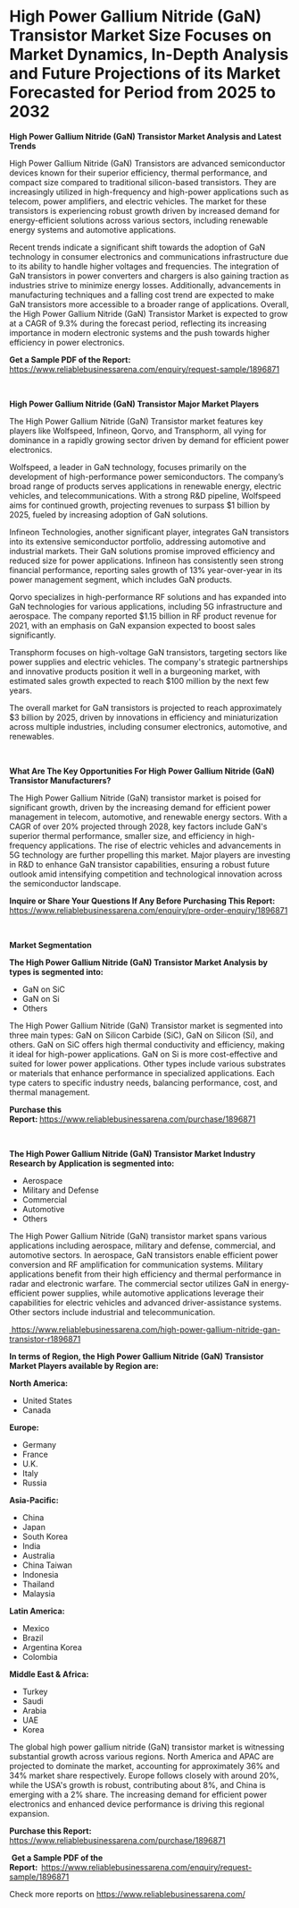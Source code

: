 <p><h1>High Power Gallium Nitride (GaN) Transistor Market Size Focuses on Market Dynamics, In-Depth Analysis and Future Projections of its Market Forecasted for Period from 2025 to 2032</h1></p><p><strong>High Power Gallium Nitride (GaN) Transistor Market Analysis and Latest Trends</strong></p>
<p><p>High Power Gallium Nitride (GaN) Transistors are advanced semiconductor devices known for their superior efficiency, thermal performance, and compact size compared to traditional silicon-based transistors. They are increasingly utilized in high-frequency and high-power applications such as telecom, power amplifiers, and electric vehicles. The market for these transistors is experiencing robust growth driven by increased demand for energy-efficient solutions across various sectors, including renewable energy systems and automotive applications.</p><p>Recent trends indicate a significant shift towards the adoption of GaN technology in consumer electronics and communications infrastructure due to its ability to handle higher voltages and frequencies. The integration of GaN transistors in power converters and chargers is also gaining traction as industries strive to minimize energy losses. Additionally, advancements in manufacturing techniques and a falling cost trend are expected to make GaN transistors more accessible to a broader range of applications. Overall, the High Power Gallium Nitride (GaN) Transistor Market is expected to grow at a CAGR of 9.3% during the forecast period, reflecting its increasing importance in modern electronic systems and the push towards higher efficiency in power electronics.</p></p>
<p><strong>Get a Sample PDF of the Report:&nbsp;</strong> <a href="https://www.reliablebusinessarena.com/enquiry/request-sample/1896871?utm_campaign=3561&utm_medium=2&utm_source=Github&utm_content=ia&utm_term=07042025&utm_id=high-power-gallium-nitride-gan-transistor">https://www.reliablebusinessarena.com/enquiry/request-sample/1896871</a></p>
<p>&nbsp;</p>
<p><strong>High Power Gallium Nitride (GaN) Transistor Major Market Players</strong></p>
<p><p>The High Power Gallium Nitride (GaN) Transistor market features key players like Wolfspeed, Infineon, Qorvo, and Transphorm, all vying for dominance in a rapidly growing sector driven by demand for efficient power electronics.</p><p>Wolfspeed, a leader in GaN technology, focuses primarily on the development of high-performance power semiconductors. The company’s broad range of products serves applications in renewable energy, electric vehicles, and telecommunications. With a strong R&D pipeline, Wolfspeed aims for continued growth, projecting revenues to surpass $1 billion by 2025, fueled by increasing adoption of GaN solutions.</p><p>Infineon Technologies, another significant player, integrates GaN transistors into its extensive semiconductor portfolio, addressing automotive and industrial markets. Their GaN solutions promise improved efficiency and reduced size for power applications. Infineon has consistently seen strong financial performance, reporting sales growth of 13% year-over-year in its power management segment, which includes GaN products.</p><p>Qorvo specializes in high-performance RF solutions and has expanded into GaN technologies for various applications, including 5G infrastructure and aerospace. The company reported $1.15 billion in RF product revenue for 2021, with an emphasis on GaN expansion expected to boost sales significantly.</p><p>Transphorm focuses on high-voltage GaN transistors, targeting sectors like power supplies and electric vehicles. The company's strategic partnerships and innovative products position it well in a burgeoning market, with estimated sales growth expected to reach $100 million by the next few years.</p><p>The overall market for GaN transistors is projected to reach approximately $3 billion by 2025, driven by innovations in efficiency and miniaturization across multiple industries, including consumer electronics, automotive, and renewables.</p></p>
<p>&nbsp;</p>
<p><strong>What Are The Key Opportunities For High Power Gallium Nitride (GaN) Transistor Manufacturers?</strong></p>
<p><p>The High Power Gallium Nitride (GaN) transistor market is poised for significant growth, driven by the increasing demand for efficient power management in telecom, automotive, and renewable energy sectors. With a CAGR of over 20% projected through 2028, key factors include GaN's superior thermal performance, smaller size, and efficiency in high-frequency applications. The rise of electric vehicles and advancements in 5G technology are further propelling this market. Major players are investing in R&D to enhance GaN transistor capabilities, ensuring a robust future outlook amid intensifying competition and technological innovation across the semiconductor landscape.</p></p>
<p><strong>Inquire or Share Your Questions If Any Before Purchasing This Report:</strong> <a href="https://www.reliablebusinessarena.com/enquiry/pre-order-enquiry/1896871?utm_campaign=3561&utm_medium=2&utm_source=Github&utm_content=ia&utm_term=07042025&utm_id=high-power-gallium-nitride-gan-transistor">https://www.reliablebusinessarena.com/enquiry/pre-order-enquiry/1896871</a></p>
<p>&nbsp;</p>
<p><strong>Market Segmentation</strong></p>
<p><strong>The High Power Gallium Nitride (GaN) Transistor Market Analysis by types is segmented into:</strong></p>
<p><ul><li>GaN on SiC</li><li>GaN on Si</li><li>Others</li></ul></p>
<p><p>The High Power Gallium Nitride (GaN) Transistor market is segmented into three main types: GaN on Silicon Carbide (SiC), GaN on Silicon (Si), and others. GaN on SiC offers high thermal conductivity and efficiency, making it ideal for high-power applications. GaN on Si is more cost-effective and suited for lower power applications. Other types include various substrates or materials that enhance performance in specialized applications. Each type caters to specific industry needs, balancing performance, cost, and thermal management.</p></p>
<p><strong>Purchase this Report:&nbsp;</strong><a href="https://www.reliablebusinessarena.com/purchase/1896871?utm_campaign=3561&utm_medium=2&utm_source=Github&utm_content=ia&utm_term=07042025&utm_id=high-power-gallium-nitride-gan-transistor">https://www.reliablebusinessarena.com/purchase/1896871</a></p>
<p>&nbsp;</p>
<p><strong>The High Power Gallium Nitride (GaN) Transistor Market Industry Research by Application is segmented into:</strong></p>
<p><ul><li>Aerospace</li><li>Military and Defense</li><li>Commercial</li><li>Automotive</li><li>Others</li></ul></p>
<p><p>The High Power Gallium Nitride (GaN) transistor market spans various applications including aerospace, military and defense, commercial, and automotive sectors. In aerospace, GaN transistors enable efficient power conversion and RF amplification for communication systems. Military applications benefit from their high efficiency and thermal performance in radar and electronic warfare. The commercial sector utilizes GaN in energy-efficient power supplies, while automotive applications leverage their capabilities for electric vehicles and advanced driver-assistance systems. Other sectors include industrial and telecommunication.</p></p>
<p><a href="https://www.reliablebusinessarena.com/high-power-gallium-nitride-gan-transistor-r1896871?utm_campaign=3561&utm_medium=2&utm_source=Github&utm_content=ia&utm_term=07042025&utm_id=high-power-gallium-nitride-gan-transistor">&nbsp;https://www.reliablebusinessarena.com/high-power-gallium-nitride-gan-transistor-r1896871</a></p>
<p><strong>In terms of Region, the High Power Gallium Nitride (GaN) Transistor Market Players available by Region are:</strong></p>
<p>
    <p> <strong> North America: </strong>
        <ul>
            <li>United States</li>
            <li>Canada</li>
        </ul>
        </p> 
    <p> <strong> Europe: </strong>
        <ul>
            <li>Germany</li>
            <li>France</li>
            <li>U.K.</li>
            <li>Italy</li>
            <li>Russia</li>
        </ul>
        </p> 
    <p> <strong> Asia-Pacific: </strong>
        <ul>
            <li>China</li>
            <li>Japan</li>
            <li>South Korea</li>
            <li>India</li>
            <li>Australia</li>
            <li>China Taiwan</li>
            <li>Indonesia</li>
            <li>Thailand</li>
            <li>Malaysia</li>
        </ul>
        </p> 
    <p> <strong> Latin America: </strong>
        <ul>
            <li>Mexico</li>
            <li>Brazil</li>
            <li>Argentina Korea</li>
            <li>Colombia</li>
        </ul>
        </p> 
    <p> <strong> Middle East & Africa: </strong>
        <ul>
            <li>Turkey</li>
            <li>Saudi</li>
            <li>Arabia</li>
            <li>UAE</li>
            <li>Korea</li>
        </ul>
    </p>
    </p>
<p><p>The global high power gallium nitride (GaN) transistor market is witnessing substantial growth across various regions. North America and APAC are projected to dominate the market, accounting for approximately 36% and 34% market share respectively. Europe follows closely with around 20%, while the USA's growth is robust, contributing about 8%, and China is emerging with a 2% share. The increasing demand for efficient power electronics and enhanced device performance is driving this regional expansion.</p></p>
<p><strong>Purchase this Report: </strong><a href="https://www.reliablebusinessarena.com/purchase/1896871?utm_campaign=3561&utm_medium=2&utm_source=Github&utm_content=ia&utm_term=07042025&utm_id=high-power-gallium-nitride-gan-transistor">https://www.reliablebusinessarena.com/purchase/1896871</a></p>
<p>&nbsp;<strong>Get a Sample PDF of the Report:&nbsp;&nbsp;</strong><a href="https://www.reliablebusinessarena.com/enquiry/request-sample/1896871?utm_campaign=3561&utm_medium=2&utm_source=Github&utm_content=ia&utm_term=07042025&utm_id=high-power-gallium-nitride-gan-transistor">https://www.reliablebusinessarena.com/enquiry/request-sample/1896871</a></p>
<p><strong></strong></p>
<p>Check more reports on <a href="https://www.reliablebusinessarena.com/?utm_campaign=3561&utm_medium=2&utm_source=Github&utm_content=ia&utm_term=07042025&utm_id=high-power-gallium-nitride-gan-transistor">https://www.reliablebusinessarena.com/</a></p>